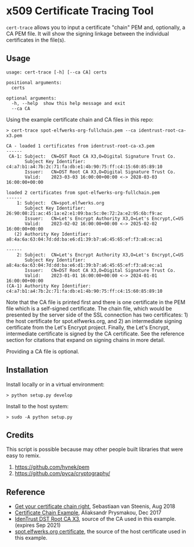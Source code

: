 x509 Certificate Tracing Tool
=============================

`cert-trace` allows you to input a certificate "chain" PEM and,
optionally, a CA PEM file.  It will show the signing linkage between
the individual certificates in the file(s).

Usage
-----

    usage: cert-trace [-h] [--ca CA] certs

    positional arguments:
      certs

    optional arguments:
      -h, --help  show this help message and exit
      --ca CA

Using the example certificate chain and CA files in this repo:

    > cert-trace spot-elfwerks-org-fullchain.pem --ca identrust-root-ca-x3.pem

    CA - loaded 1 certificates from identrust-root-ca-x3.pem
    ------
     CA-1: Subject:  CN=DST Root CA X3,O=Digital Signature Trust Co.
           Subject Key Identifier:        c4:a7:b1:a4:7b:2c:71:fa:db:e1:4b:90:75:ff:c4:15:60:85:89:10
           Issuer:   CN=DST Root CA X3,O=Digital Signature Trust Co.
           Valid:    2023-03-03 16:00:00+00:00 <-> 2028-03-03 16:00:00+00:00

    loaded 2 certificates from spot-elfwerks-org-fullchain.pem
    ------
        1: Subject:  CN=spot.elfwerks.org
           Subject Key Identifier:        26:90:08:21:ac:45:1a:e2:e1:09:ba:5c:0e:72:2a:e2:95:6b:f9:ac
           Issuer:   CN=Let's Encrypt Authority X3,O=Let's Encrypt,C=US
           Valid:    2023-02-02 16:00:00+00:00 <-> 2025-02-02 16:00:00+00:00
       (2) Authority Key Identifier:      a8:4a:6a:63:04:7d:dd:ba:e6:d1:39:b7:a6:45:65:ef:f3:a8:ec:a1

    ------
        2: Subject:  CN=Let's Encrypt Authority X3,O=Let's Encrypt,C=US
           Subject Key Identifier:        a8:4a:6a:63:04:7d:dd:ba:e6:d1:39:b7:a6:45:65:ef:f3:a8:ec:a1
           Issuer:   CN=DST Root CA X3,O=Digital Signature Trust Co.
           Valid:    2023-01-01 16:00:00+00:00 <-> 2024-01-01 16:00:00+00:00
    (CA-1) Authority Key Identifier:      c4:a7:b1:a4:7b:2c:71:fa:db:e1:4b:90:75:ff:c4:15:60:85:89:10

Note that the CA file is printed first and there is one certificate in
the PEM file which is a self-signed certificate.  The chain file,
which would be presented by the server side of the SSL connection has
two certificates:  1) the host certificate for spot.elfwerks.org, and
2) an intermediate signing certificate from the Let's Encrypt
project.  Finally, the Let's Encrypt, intermediate certificate is
signed by the CA certificate.  See the reference section for citations
that expand on signing chains in more detail.

Providing a CA file is optional.


Installation
------------

Install locally or in a virtual environment:

    > python setup.py develop

Install to the host system:

    > sudo -A python setup.py


Credits
-------

This script is possible because may other people built libraries that
were easy to remix.

1. https://github.com/hynek/pem
2. https://github.com/pyca/cryptography/


Reference
---------

* [Get your certificate chain
  right](https://medium.com/@superseb/get-your-certificate-chain-right-4b117a9c0fce),
  Sebastiaan van Steenis, Aug 2018
* [Certificate Chain
  Example](https://medium.com/two-cents/certificate-chain-example-e37d68c3a3f0),
  Aliaksandr Prysmakou, Dec 2017
* [IdenTrust DST Root CA
  X3](https://www.identrust.com/dst-root-ca-x3), source of the CA used
  in this example.  (expires Sep 2021)
* [spot.elfwerks.org certificate](https://crt.sh/?id=3675961133), the
  source of the host certificate used in this example.
